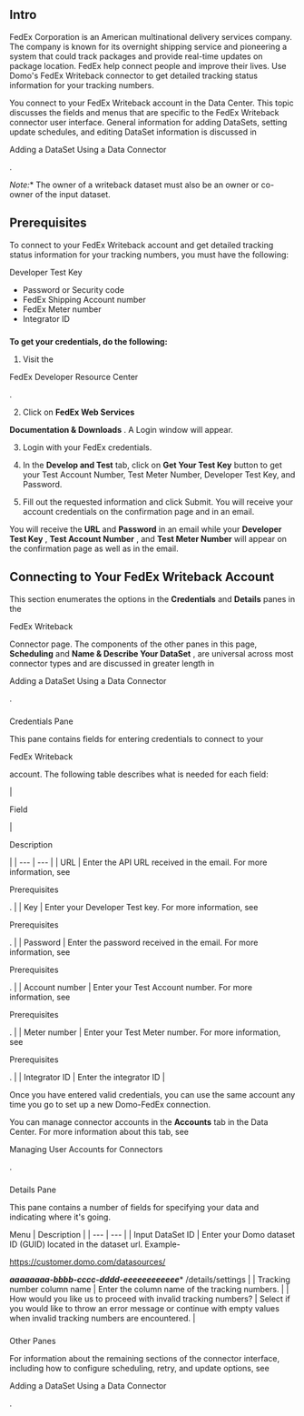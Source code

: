 

Intro
-------

FedEx Corporation is an American multinational delivery services company. The company is known for its overnight shipping service and pioneering a system that could track packages and provide real-time updates on package location. FedEx help connect people and improve their lives. Use Domo's FedEx Writeback connector to get detailed tracking status information for your tracking numbers.


 You connect to your FedEx Writeback account in the Data Center. This topic discusses the fields and menus that are specific to the FedEx Writeback connector user interface. General information for adding DataSets, setting update schedules, and editing DataSet information is discussed in

Adding a DataSet Using a Data Connector

.

*Note:**
 The owner of a writeback dataset must also be an owner or co-owner of the input dataset.

Prerequisites
---------------

To connect to your FedEx Writeback account and get detailed tracking status information for your tracking numbers, you must have the following:

 Developer Test Key
* Password or Security code
* FedEx Shipping Account number
* FedEx Meter number
* Integrator ID


#####
**To get your credentials, do the following:**

1. Visit the

FedEx Developer Resource Center

.


 2. Click on
 **FedEx Web Services**
 >
 **Documentation & Downloads**
 . A Login window will appear.

3. Login with your FedEx credentials.


 4. In the
 **Develop and Test**
 tab, click on
 **Get Your Test Key**
 button to get your Test Account Number, Test Meter Number, Developer Test Key, and Password.

5. Fill out the requested information and click Submit. You will receive your account credentials on the confirmation page and in an email.

You will receive the
 **URL**
 and
 **Password**
 in an email while your
 **Developer Test Key**
 ,
 **Test Account Number**
 , and
 **Test Meter Number**
 will appear on the confirmation page as well as in the email.


 Connecting to Your FedEx Writeback Account
--------------------------------------------


 This section enumerates the options in the
 **Credentials**
 and
 **Details**
 panes in the

FedEx Writeback

Connector page. The components of the other panes in this page,
 **Scheduling**
 and
 **Name & Describe Your DataSet**
 , are universal across most connector types and are discussed in greater length in

Adding a DataSet Using a Data Connector

.


###

Credentials Pane


 This pane contains fields for entering credentials to connect to your

FedEx Writeback

account. The following table describes what is needed for each field:


|

Field

|

Description

|
| --- | --- |
|
 URL
  |
 Enter the API URL received in the email. For more information, see

Prerequisites

.
  |
|
 Key
  |
 Enter your Developer Test key. For more information, see

Prerequisites

.
  |
|
 Password
  |
 Enter the password received in the email. For more information, see

Prerequisites

.
  |
|
 Account number
  |
 Enter your Test Account number. For more information, see

Prerequisites

.
  |
|
 Meter number
  |
 Enter your Test Meter number. For more information, see

Prerequisites

.
  |
|
 Integrator ID
  |
 Enter the integrator ID
  |

Once you have entered valid credentials, you can use the same account any time you go to set up a new Domo-FedEx connection.

You can manage connector accounts in the
 **Accounts**
 tab in the Data Center. For more information about this tab, see

Managing User Accounts for Connectors

.


###
 Details Pane

This pane contains a number of fields for specifying your data and indicating where it's going.


 Menu
  |
 Description
  |
| --- | --- |
|
 Input DataSet ID
  |
 Enter your Domo dataset ID (GUID) located in the dataset url. Example-

https://customer.domo.com/datasources/

***aaaaaaaa-bbbb-cccc-dddd-eeeeeeeeeeee****
 /details/settings
  |
|
 Tracking number column name
  |
 Enter the column name of the tracking numbers.
  |
|
 How would you like us to proceed with invalid tracking numbers?
  |
 Select if you would like to throw an error message or continue with empty values when invalid tracking numbers are encountered.
  |


###
 Other Panes

For information about the remaining sections of the connector interface, including how to configure scheduling, retry, and update options, see

Adding a DataSet Using a Data Connector

.

